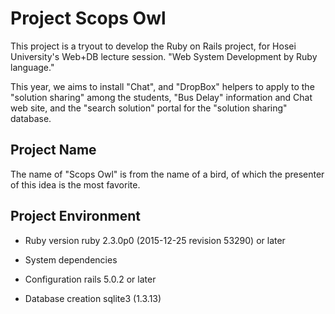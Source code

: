 # Project Scops Owl
This project is a tryout to develop the Ruby on Rails project, for Hosei University's Web+DB lecture session. "Web System Development by Ruby language."

This year, we aims to install "Chat", and "DropBox" helpers to apply to the "solution sharing" among the students, "Bus Delay" information and Chat web site, and the "search solution" portal for the "solution sharing" database.

## Project Name
The name of "Scops Owl" is from the name of a bird, of which the presenter of this idea is the most favorite.

## Project Environment

* Ruby version
  ruby 2.3.0p0 (2015-12-25 revision 53290) or later
* System dependencies

* Configuration
  rails 5.0.2 or later
* Database creation
  sqlite3 (1.3.13)
